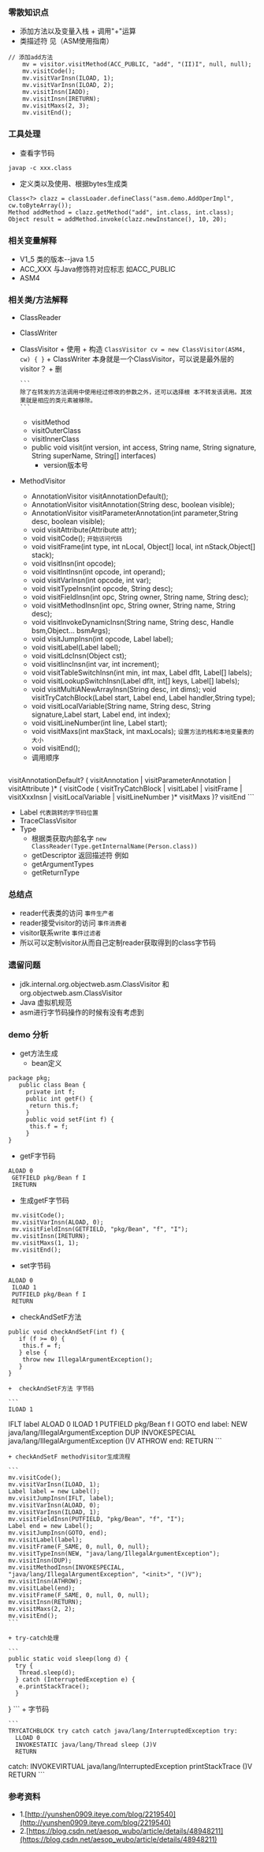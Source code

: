 ### 零散知识点

+ 添加方法以及变量入栈
      + 调用"+"运算
+ 类描述符 见（ASM使用指南）

```
// 添加add方法
	mv = visitor.visitMethod(ACC_PUBLIC, "add", "(II)I", null, null);
	mv.visitCode();
	mv.visitVarInsn(ILOAD, 1);
	mv.visitVarInsn(ILOAD, 2);
	mv.visitInsn(IADD);
	mv.visitInsn(IRETURN);
	mv.visitMaxs(2, 3);
	mv.visitEnd();

```

### 工具处理
+ 查看字节码

```
javap -c xxx.class
```

+ 定义类以及使用、根据bytes生成类

```
Class<?> clazz = classLoader.defineClass("asm.demo.AddOperImpl", cw.toByteArray());
Method addMethod = clazz.getMethod("add", int.class, int.class);
Object result = addMethod.invoke(clazz.newInstance(), 10, 20);

```

### 相关变量解释
+ V1_5 类的版本--java 1.5
+ ACC_XXX 与Java修饰符对应标志 如ACC_PUBLIC
+ ASM4 


### 相关类/方法解释
+ ClassReader
+ ClassWriter

+ ClassVisitor
	  + 使用
	     + 构造 `ClassVisitor cv = new ClassVisitor(ASM4, cw) { }`
	     + ClassWriter 本身就是一个ClassVisitor，可以说是最外层的visitor？
	  + 删
	  
	  ```
	  除了在转发的方法调用中使用经过修改的参数之外，还可以选择根 本不转发该调用。其效果就是相应的类元素被移除。
	  ```
	  
     + visitMethod
     + visitOuterClass
     + visitInnerClass
     + public void visit(int version, int access, String name,
String signature, String superName, String[] interfaces)  
          + version版本号  
    
+ MethodVisitor
     + AnnotationVisitor visitAnnotationDefault();
     + AnnotationVisitor visitAnnotation(String desc, boolean visible);
     + AnnotationVisitor visitParameterAnnotation(int parameter,String desc, boolean visible);
     + void visitAttribute(Attribute attr);
     + void visitCode(); `开始访问代码`
     + void visitFrame(int type, int nLocal, Object[] local, int nStack,Object[] stack);
     + void visitInsn(int opcode);
     + void visitIntInsn(int opcode, int operand);
     + void visitVarInsn(int opcode, int var);
     + void visitTypeInsn(int opcode, String desc);
     + void visitFieldInsn(int opc, String owner, String name, String desc);
     + void visitMethodInsn(int opc, String owner, String name, String desc);
     + void visitInvokeDynamicInsn(String name, String desc, Handle bsm,Object... bsmArgs);
     + void visitJumpInsn(int opcode, Label label);
     + void visitLabel(Label label);
     + void visitLdcInsn(Object cst);
     + void visitIincInsn(int var, int increment);
     + void visitTableSwitchInsn(int min, int max, Label dflt, Label[] labels);
     + void visitLookupSwitchInsn(Label dflt, int[] keys, Label[] labels);
     + void visitMultiANewArrayInsn(String desc, int dims);
void visitTryCatchBlock(Label start, Label end, Label handler,String type);
     + void visitLocalVariable(String name, String desc, String signature,Label start, Label end, int index);
     + void visitLineNumber(int line, Label start);
     + void visitMaxs(int maxStack, int maxLocals); `设置方法的栈和本地变量表的大小`
     + void visitEnd();
     + 调用顺序
     
     ```
 visitAnnotationDefault?
( visitAnnotation | visitParameterAnnotation | visitAttribute )*
( visitCode
( visitTryCatchBlock | visitLabel | visitFrame | visitXxxInsn |
visitLocalVariable | visitLineNumber )*
visitMaxs )?
visitEnd
     ```
 
+ Label `代表跳转的字节码位置`
+ TraceClassVisitor
+ Type
    + 根据类获取内部名字 `new ClassReader(Type.getInternalName(Person.class))`
    + getDescriptor 返回描述符 例如 
    + getArgumentTypes
    + getReturnType
 
### 总结点
+ reader代表类的访问 `事件生产者`
+ reader接受visitor的访问 `事件消费者`
+ visitor联系write `事件过滤者`
+ 所以可以定制visitor从而自己定制reader获取得到的class字节码


### 遗留问题
+ jdk.internal.org.objectweb.asm.ClassVisitor 和 org.objectweb.asm.ClassVisitor
+ Java 虚拟机规范
+ asm进行字节码操作的时候有没有考虑到

### demo 分析
+ get方法生成
    + bean定义
    
 ```
 package pkg;
    public class Bean {
      private int f;
      public int getF() {
       return this.f;
      }
      public void setF(int f) {
       this.f = f;
      } 
}
 ```
   + getF字节码
   
   ```
   ALOAD 0
    GETFIELD pkg/Bean f I
    IRETURN
   ```
   
   + 生成getF字节码
   
   ```
    mv.visitCode();
    mv.visitVarInsn(ALOAD, 0);
    mv.visitFieldInsn(GETFIELD, "pkg/Bean", "f", "I");
    mv.visitInsn(IRETURN);
    mv.visitMaxs(1, 1);
    mv.visitEnd();
   ```
   
   + set字节码
   
   ```
   ALOAD 0
    ILOAD 1
    PUTFIELD pkg/Bean f I
    RETURN
   ```
 
   + checkAndSetF方法
   
   ```
   public void checkAndSetF(int f) {
      if (f >= 0) {
       this.f = f;
      } else {
       throw new IllegalArgumentException();
      }
   }
   ```
	
	+  checkAndSetF方法 字节码
	
	```
	ILOAD 1
IFLT label
ALOAD 0
ILOAD 1
PUTFIELD pkg/Bean f I GOTO end
label:
      NEW java/lang/IllegalArgumentException
      DUP
      INVOKESPECIAL java/lang/IllegalArgumentException <init> ()V
      ATHROW
end:
RETURN
	```
	
	+ checkAndSetF methodVisitor生成流程
	
	```
	mv.visitCode();
    mv.visitVarInsn(ILOAD, 1);
    Label label = new Label();
    mv.visitJumpInsn(IFLT, label);
    mv.visitVarInsn(ALOAD, 0);
    mv.visitVarInsn(ILOAD, 1);
    mv.visitFieldInsn(PUTFIELD, "pkg/Bean", "f", "I");
    Label end = new Label();
    mv.visitJumpInsn(GOTO, end);
    mv.visitLabel(label);
    mv.visitFrame(F_SAME, 0, null, 0, null);
    mv.visitTypeInsn(NEW, "java/lang/IllegalArgumentException");
    mv.visitInsn(DUP);
    mv.visitMethodInsn(INVOKESPECIAL,
    "java/lang/IllegalArgumentException", "<init>", "()V");
    mv.visitInsn(ATHROW);
    mv.visitLabel(end);
    mv.visitFrame(F_SAME, 0, null, 0, null);
    mv.visitInsn(RETURN);
    mv.visitMaxs(2, 2);
    mv.visitEnd();
	```
	
	+ try-catch处理
	
	```
	public static void sleep(long d) {
      try {
       Thread.sleep(d);
      } catch (InterruptedException e) {
       e.printStackTrace();
      }
   }
	```
	+ 字节码
	
	```
	TRYCATCHBLOCK try catch catch java/lang/InterruptedException try:
      LLOAD 0
      INVOKESTATIC java/lang/Thread sleep (J)V
      RETURN
catch:
      INVOKEVIRTUAL java/lang/InterruptedException printStackTrace ()V
      RETURN
	```
		
### 参考资料
+ 1.[http://yunshen0909.iteye.com/blog/2219540](http://yunshen0909.iteye.com/blog/2219540)
+ 2.[https://blog.csdn.net/aesop_wubo/article/details/48948211](https://blog.csdn.net/aesop_wubo/article/details/48948211)
